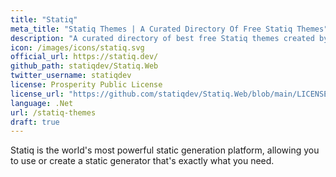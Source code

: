 ```yaml
---
title: "Statiq"
meta_title: "Statiq Themes | A Curated Directory Of Free Statiq Themes"
description: "A curated directory of best free Statiq themes created by independent web designers & developers that are open source, MIT licensed & available for free to download."
icon: /images/icons/statiq.svg
official_url: https://statiq.dev/
github_path: statiqdev/Statiq.Web
twitter_username: statiqdev
license: Prosperity Public License
license_url: "https://github.com/statiqdev/Statiq.Web/blob/main/LICENSE.md"
language: .Net
url: /statiq-themes
draft: true
---
```

Statiq is the world's most powerful static generation platform, allowing you to use or create a static generator that's exactly what you need.
